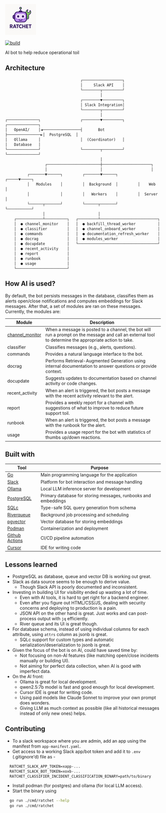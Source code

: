 ![Ratchet Logo](docs/logo.png)

[![build](https://github.com/dynoinc/ratchet/actions/workflows/build.yml/badge.svg?branch=main)](https://github.com/dynoinc/ratchet/actions/workflows/build.yml)

AI bot to help reduce operational toil

## Architecture

```
                                  ┌──────────────────┐
                                  │     Slack API    │
                                  └────────┬─────────┘
                                           │
                                  ┌────────▼─────────┐
                                  │ Slack Integration│
                                  └────────┬─────────┘
                                           │
┌──────────────┐                  ┌────────▼─────────┐                ┌──────────────┐
│   OpenAI/    │◄─────────────────┤       Bot        ├───────────────►│  PostgreSQL  │
│   Ollama     │                  │  (Coordinator)   │                │   Database   │
└──────────────┘                  └────────┬─────────┘                └──────────────┘
                                           │
                  ┌────────────────────────┼──────────────────────┐
                  │                        │                      │
          ┌───────▼──────┐         ┌───────▼──────┐         ┌─────▼─────┐
          │   Modules    │         │  Background  │         │    Web    │
          │              │         │   Workers    │         │  Server   │
          └──────┬───────┘         └──────┬───────┘         └───────────┘
                 │                        │
    ┌────────────┴──────────┐   ┌─────────┴──────────────────────────┐
    │  ● channel_monitor    │   │  ● backfill_thread_worker          │
    │  ● classifier         │   │  ● channel_onboard_worker          │
    │  ● commands           │   │  ● documentation_refresh_worker    │
    │  ● docrag             │   │  ● modules_worker                  │
    │  ● docupdate          │   └────────────────────────────────────┘
    │  ● recent_activity    │
    │  ● report             │
    │  ● runbook            │
    │  ● usage              │
    └───────────────────────┘
```

## How AI is used?

By default, the bot persists messages in the database, classifies them as alerts open/close notifications
and computes embeddings for Slack messages. After that, a set of modules are ran on these messages. Currently, the
modules are:

| Module                                                        | Description                                                                                                                                            |
|---------------------------------------------------------------|--------------------------------------------------------------------------------------------------------------------------------------------------------|
| [channel_monitor](internal/modules/channel_monitor/README.md) | When a message is posted to a channel, the bot will run a prompt on the message and call an external tool to determine the appropriate action to take. |
| classifier                                                    | Classifies messages (e.g., alerts, questions).                                                                                                         |
| commands                                                      | Provides a natural language interface to the bot.                                                                                                      |
| docrag                                                        | Performs Retrieval-Augmented Generation using internal documentation to answer questions or provide context.                                             |
| docupdate                                                     | Suggests updates to documentation based on channel activity or code changes.                                                                           |
| recent_activity                                               | When an alert is triggered, the bot posts a message with the recent activity relevant to the alert.                                                    |
| report                                                        | Provides a weekly report for a channel with suggestions of what to improve to reduce future support toil.                                              |
| runbook                                                       | When an alert is triggered, the bot posts a message with the runbook for the alert.                                                                    |
| usage                                                         | Provides a usage report for the bot with statistics of thumbs up/down reactions.                                                                       |

## Built with

| Tool                                                  | Purpose                                                        |
|-------------------------------------------------------|----------------------------------------------------------------|
| [Go](https://go.dev/)                                 | Main programming language for the application                  |
| [Slack](https://slack.com/)                           | Platform for bot interaction and message handling              |
| [Ollama](https://ollama.com/)                         | Local LLM inference server for development                     |
| [PostgreSQL](https://www.postgresql.org/)             | Primary database for storing messages, runbooks and embeddings |
| [SQLc](https://sqlc.dev/)                             | Type-safe SQL query generation from schema                     |
| [Riverqueue](http://riverqueue.com/)                  | Background job processing and scheduling                       |
| [pgvector](https://github.com/pgvector/pgvector)      | Vector database for storing embeddings                         |
| [Podman](https://podman.io/)                          | Containerization and deployment                                |
| [Github Actions](https://github.com/features/actions) | CI/CD pipeline automation                                      |
| [Cursor](https://www.cursor.com/)                     | IDE for writing code                                           |

## Lessons learned

* PostgreSQL as database, queue and vector DB is working out great.
* Slack as data source seems to be enough to derive value.
    * Though Slack API is poorly documented and inconsistent.
* Investing in building UI for visibility ended up wasting a lot of time.
    * Even with AI tools, it is hard to get right for a backend engineer.
    * Even after you figure out HTML/CSS/JS, dealing with security concerns and deploying to production is a pain.
    * JSON API on the other hand is great. Just works and can post-process output with `jq` efficiently.
    * River queue and its UI is great though.
* For database schema, instead of using individual columns for each attribute, using `attrs` column as jsonb is great.
    * SQLc support for custom types and automatic serialization/deserialization to jsonb is great.
* Given the focus of the bot is on AI, could have saved time by:
    * Not focusing on non-AI features (like matching open/close incidents manually or building UI).
    * Not aiming for perfect data collection, when AI is good with imperfect data.
* On the AI front:
    * Ollama is great for local development.
    * qwen2.5:7b model is fast and good enough for local development.
    * Cursor IDE is great for writing code.
    * Using paid models like Claude Sonnet to improve your own prompt does wonders.
    * Giving LLM as much context as possible (like all historical messages instead of only new ones) helps.

## Contributing

* To a slack workspace where you are admin, add an app using the manifest from `app-manifest.yaml`.
* Get access to a working Slack app/bot token and add it to `.env` (.gitignore'd) file as -

```
  RATCHET_SLACK_APP_TOKEN=xapp-...
  RATCHET_SLACK_BOT_TOKEN=xoxb-...
  RATCHET_CLASSIFIER_INCIDENT_CLASSIFICATION_BINARY=path/to/binary
```

* Install podman (for postgres) and ollama (for local LLM access).
* Start the binary using

```bash
  go run ./cmd/ratchet --help
  go run ./cmd/ratchet
```
